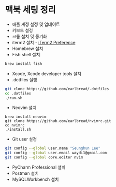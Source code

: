 # 맥북 세팅 정리

 - 애플 계정 설정 및 업데이트
 - 키보드 설정
 - 크롬 설치 및 동기화
 - iterm2 설치 - [iTerm2 Preference][]
 - Homebrew 설치
 - Fish shell 설치

 ```bash
 brew install fish
 ```

 - Xcode, Xcode developer tools 설치
 - .dotfiles 실행

 ```bash
 git clone https://github.com/earlbread/.dotfiles
 cd .dotfiles
 ./run.sh
 ```

 - Neovim 설치

 ```
 brew install neovim
 git clone https://github.com/earlbread/nvimrc.git
 cd nvimrc
 ./install.sh
 ```

 - Git user 설정

```bash
git config --global user.name "Seunghun Lee"
git config --global user.email waydi1@gmail.com
git config --global core.editor nvim
```

 - PyCharm Professional 설치
 - Postman 설치
 - MySQLWorkbench 설치

[iTerm2 Preference]: https://raw.githubusercontent.com/earlbread/my-settings/master/com.googlecode.iterm2.plist
